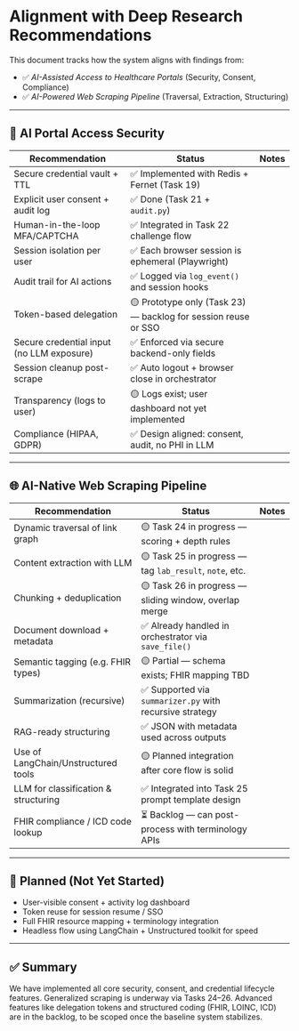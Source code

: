 # Alignment with Deep Research Recommendations

This document tracks how the system aligns with findings from:
- ✅ *AI-Assisted Access to Healthcare Portals* (Security, Consent, Compliance)
- ✅ *AI-Powered Web Scraping Pipeline* (Traversal, Extraction, Structuring)

---

## 🔐 AI Portal Access Security
| Recommendation | Status | Notes |
|---|---|---|
| Secure credential vault + TTL | ✅ Implemented with Redis + Fernet (Task 19) |
| Explicit user consent + audit log | ✅ Done (Task 21 + `audit.py`) |
| Human-in-the-loop MFA/CAPTCHA | ✅ Integrated in Task 22 challenge flow |
| Session isolation per user | ✅ Each browser session is ephemeral (Playwright) |
| Audit trail for AI actions | ✅ Logged via `log_event()` and session hooks |
| Token-based delegation | 🟡 Prototype only (Task 23) — backlog for session reuse or SSO |
| Secure credential input (no LLM exposure) | ✅ Enforced via secure backend-only fields |
| Session cleanup post-scrape | ✅ Auto logout + browser close in orchestrator |
| Transparency (logs to user) | 🟡 Logs exist; user dashboard not yet implemented |
| Compliance (HIPAA, GDPR) | ✅ Design aligned: consent, audit, no PHI in LLM |

---

## 🌐 AI-Native Web Scraping Pipeline
| Recommendation | Status | Notes |
|---|---|---|
| Dynamic traversal of link graph | 🟡 Task 24 in progress — scoring + depth rules |
| Content extraction with LLM | 🟡 Task 25 in progress — tag `lab_result`, `note`, etc. |
| Chunking + deduplication | 🟡 Task 26 in progress — sliding window, overlap merge |
| Document download + metadata | ✅ Already handled in orchestrator via `save_file()` |
| Semantic tagging (e.g. FHIR types) | 🟡 Partial — schema exists; FHIR mapping TBD |
| Summarization (recursive) | ✅ Supported via `summarizer.py` with recursive strategy |
| RAG-ready structuring | ✅ JSON with metadata used across outputs |
| Use of LangChain/Unstructured tools | 🟡 Planned integration after core flow is solid |
| LLM for classification & structuring | ✅ Integrated into Task 25 prompt template design |
| FHIR compliance / ICD code lookup | ⏳ Backlog — can post-process with terminology APIs |

---

## 📌 Planned (Not Yet Started)
- User-visible consent + activity log dashboard
- Token reuse for session resume / SSO
- Full FHIR resource mapping + terminology integration
- Headless flow using LangChain + Unstructured toolkit for speed

---

## ✅ Summary
We have implemented all core security, consent, and credential lifecycle features. Generalized scraping is underway via Tasks 24–26. Advanced features like delegation tokens and structured coding (FHIR, LOINC, ICD) are in the backlog, to be scoped once the baseline system stabilizes.